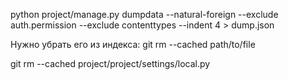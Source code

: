 

python project/manage.py dumpdata --natural-foreign --exclude auth.permission --exclude contenttypes --indent 4 > dump.json

Нужно убрать его из индекса:
git rm --cached path/to/file

git rm --cached project/project/settings/local.py

